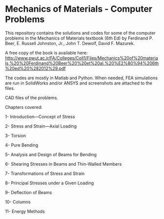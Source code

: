 # Mechanics of Materials - Computer Problems

This repository contains the solutions and codes for some of the computer problems in the Mechanics of Materials textbook (6th Ed) by Ferdinand P. Beer, E. Russell Johnston, Jr., John T. Dewolf, David F. Mazurek.

A free copy of the book is available here: http://www.pwut.ac.ir/FA/Colleges/Coll1/Files/Mechanics%20of%20materials,%20%20Ferdinand%20Beer%20%20et%20al.%20%E2%80%94%206th%20ed%20%282012%29.pdf

The codes are mostly in Matlab and Python. When needed, FEA simulations are run in SolidWorks and/or ANSYS and screenshots are attached to the files.

CAD files of the problems. 

Chapters covered:

  1- Introduction—Concept of Stress
  
  2- Stress and Strain—Axial Loading
  
  3- Torsion
  
  4- Pure Bending
  
  5- Analysis and Design of Beams for Bending
  
  6- Shearing Stresses in Beams and Thin-Walled Members
  
  7- Transformations of Stress and Strain
  
  8- Principal Stresses under a Given Loading
  
  9- Deflection of Beams
  
  10- Columns
  
  11- Energy Methods
  
